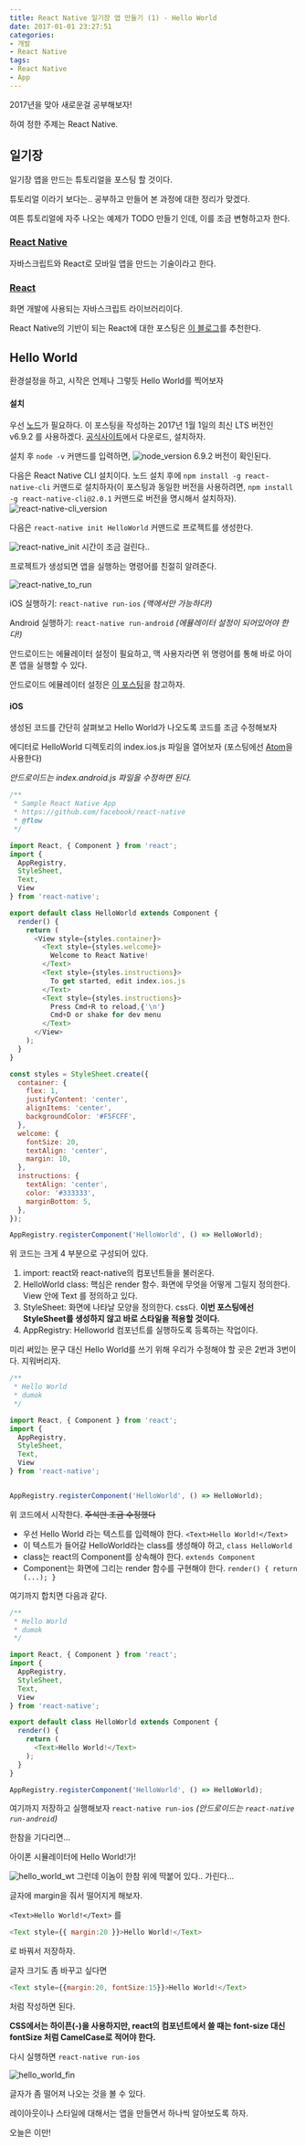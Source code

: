 ```yaml
---
title: React Native 일기장 앱 만들기 (1) - Hello World
date: 2017-01-01 23:27:51
categories:
- 개발
- React Native
tags:
- React Native
- App
---
```


2017년을 맞아 새로운걸 공부해보자!

하여 정한 주제는 React Native.

## 일기장

일기장 앱을 만드는 튜토리얼을 포스팅 할 것이다.

튜토리얼 이라기 보다는.. 공부하고 만들어 본 과정에 대한 정리가 맞겠다.

여튼 튜토리얼에 자주 나오는 예제가 TODO 만들기 인데, 이를 조금 변형하고자 한다.

<!-- more -->

### [React Native](https://facebook.github.io/react-native/)
자바스크립트와 React로 모바일 앱을 만드는 기술이라고 한다.

### [React](https://facebook.github.io/react/)
화면 개발에 사용되는 자바스크립트 라이브러리이다.

React Native의 기반이 되는 React에 대한 포스팅은 [이 블로그](https://velopert.com/reactjs-tutorials)를 추천한다.

## Hello World
환경설정을 하고, 시작은 언제나 그렇듯 Hello World를 찍어보자

#### 설치
우선 [노드](https://nodejs.org)가 필요하다. 이 포스팅을 작성하는 2017년 1월 1일의 최신 LTS 버전인 v6.9.2 를 사용하겠다. [공식사이트](https://nodejs.org)에서 다운로드, 설치하자.

설치 후 `node -v` 커맨드를 입력하면,
![node_version](https://lh3.googleusercontent.com/1ksUkevVsXBUY9pumMT46Kqc1YAsU60_MSbw7tw-uxNPegkrRFdlGb2HeglmbiHzZBbtXKRsMbXzrA=w2560-h1440-no)
6.9.2 버전이 확인된다.


다음은 React Native CLI 설치이다. 노드 설치 후에 `npm install -g react-native-cli` 커맨드로 설치하자(이 포스팅과 동일한 버전을 사용하려면, `npm install -g react-native-cli@2.0.1` 커맨드로 버전을 명시해서 설치하자).
![react-native-cli_version](https://lh3.googleusercontent.com/is7ijoGDhoWX7Q8GKRRwZ3sl06VuIexWYLguNnB5NioMJO2KYRQtgkQkw3NzFN1IPM3bYeFBNYmKfg=w2560-h1440-no)

다음은 `react-native init HelloWorld` 커맨드로 프로젝트를 생성한다.

![react-native_init](https://lh3.googleusercontent.com/RiCLKIP60pwNE3prNqTijCqe-ZK2_6DaNFFO6wevmgrJSh7ZXoJzvt6nomSQtV7MdO-16YOs8OZRcA=w2560-h1440-no)
시간이 조금 걸린다..

프로젝트가 생성되면 앱을 실행하는 명령어를 친절히 알려준다.

![react-native_to_run](https://lh3.googleusercontent.com/QqVY_BZChtFSQuK_dSj9SwWQDBeg982PGeUyW5G6EQayNtEa9RJusEqlbx5v-uVJ9gOG56ig8Flh9A=w2560-h1440-no)

iOS 실행하기: `react-native run-ios` *(맥에서만 가능하다!)*

Android 실행하기: `react-native run-android` *(에뮬레이터 설정이 되어있어야 한다!)*

안드로이드는 에뮬레이터 설정이 필요하고, 맥 사용자라면 위 명령어를 통해 바로 아이폰 앱을 실행할 수 있다.

안드로이드 에뮬레이터 설정은 [이 포스팅](http://kwon-9981.tistory.com/15)을 참고하자.

#### iOS
생성된 코드를 간단히 살펴보고 Hello World가 나오도록 코드를 조금 수정해보자

에디터로 HelloWorld 디렉토리의 index.ios.js 파일을 열어보자 (포스팅에선 [Atom](https://atom.io)을 사용한다)

*안드로이드는 index.android.js 파일을 수정하면 된다.*

```javascript index.ios.js
/**
 * Sample React Native App
 * https://github.com/facebook/react-native
 * @flow
 */

import React, { Component } from 'react';
import {
  AppRegistry,
  StyleSheet,
  Text,
  View
} from 'react-native';

export default class HelloWorld extends Component {
  render() {
    return (
      <View style={styles.container}>
        <Text style={styles.welcome}>
          Welcome to React Native!
        </Text>
        <Text style={styles.instructions}>
          To get started, edit index.ios.js
        </Text>
        <Text style={styles.instructions}>
          Press Cmd+R to reload,{'\n'}
          Cmd+D or shake for dev menu
        </Text>
      </View>
    );
  }
}

const styles = StyleSheet.create({
  container: {
    flex: 1,
    justifyContent: 'center',
    alignItems: 'center',
    backgroundColor: '#F5FCFF',
  },
  welcome: {
    fontSize: 20,
    textAlign: 'center',
    margin: 10,
  },
  instructions: {
    textAlign: 'center',
    color: '#333333',
    marginBottom: 5,
  },
});

AppRegistry.registerComponent('HelloWorld', () => HelloWorld);
```


위 코드는 크게 4 부분으로 구성되어 있다.
1. import: react와 react-native의 컴포넌트들을 불러온다.
2. HelloWorld class: 핵심은 render 함수. 화면에 무엇을 어떻게 그릴지 정의한다. View 안에 Text 를 정의하고 있다.
3. StyleSheet: 화면에 나타날 모양을 정의한다. css다. **이번 포스팅에선 StyleSheet를 생성하지 않고 바로 스타일을 적용할 것이다.**
4. AppRegistry: Helloworld 컴포넌트를 실행하도록 등록하는 작업이다.

미리 써있는 문구 대신 Hello World를 쓰기 위해 우리가 수정해야 할 곳은 2번과 3번이다. 지워버리자.


```javascript index.ios.js
/**
 * Hello World
 * dumok
 */

import React, { Component } from 'react';
import {
  AppRegistry,
  StyleSheet,
  Text,
  View
} from 'react-native';


AppRegistry.registerComponent('HelloWorld', () => HelloWorld);
```


위 코드에서 시작한다. ~~주석만 조금 수정했다~~

- 우선 Hello World 라는 텍스트를 입력해야 한다. `<Text>Hello World!</Text>`
- 이 텍스트가 들어갈 HelloWorld라는 class를 생성해야 하고, `class HelloWorld`
- class는 react의 Component를 상속해야 한다. `extends Component`
- Component는 화면에 그리는 render 함수를 구현해야 한다. `render() { return (...); }`


여기까지 합치면 다음과 같다.

```javascript index.ios.js
/**
 * Hello World
 * dumok
 */

import React, { Component } from 'react';
import {
  AppRegistry,
  StyleSheet,
  Text,
  View
} from 'react-native';

export default class HelloWorld extends Component {
  render() {
    return (
      <Text>Hello World!</Text>
    );
  }
}

AppRegistry.registerComponent('HelloWorld', () => HelloWorld);
```


여기까지 저장하고 실행해보자
`react-native run-ios` *(안드로이드는 `react-native run-android`)*

한참을 기다리면...

아이폰 시뮬레이터에 Hello World!가!

![hello_world_wt](https://lh3.googleusercontent.com/F4T7XwEzH4skhwytEwey-HUnKVhQshAnJAirqmKabOA5Xb_7ClRN-l2zCLhPIB1Qy3zCEGlwqOdGdg=w2560-h1440-no)
그런데 이놈이 한참 위에 딱붙어 있다.. 가린다...

글자에 margin을 줘서 떨어지게 해보자.

`<Text>Hello World!</Text>` 를
```javascript 
<Text style={{ margin:20 }}>Hello World!</Text>
```
로 바꿔서 저장하자.

글자 크기도 좀 바꾸고 싶다면 
```javascript
<Text style={{margin:20, fontSize:15}}>Hello World!</Text>
```
처럼 작성하면 된다.

**CSS에서는 하이픈(-)을 사용하지만, react의 컴포넌트에서 쓸 때는 font-size 대신 fontSize 처럼 CamelCase로 적어야 한다.**

다시 실행하면 `react-native run-ios`

![hello_world_fin](https://lh3.googleusercontent.com/qMY87S99yPMWnFpK4QGAv5vFZePVvqkKk_uPJrwXFmVowcVxXWPWowOwrZnaIrAFPczt6UuphwGIUA=w2560-h1440-no)

글자가 좀 떨어져 나오는 것을 볼 수 있다.

레이아웃이나 스타일에 대해서는 앱을 만들면서 하나씩 알아보도록 하자.

오늘은 이만!
